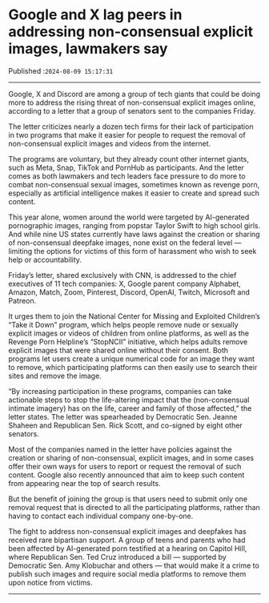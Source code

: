 # Google and X lag peers in addressing non-consensual explicit images, lawmakers say

Published :`2024-08-09 15:17:31`

---

Google, X and Discord are among a group of tech giants that could be doing more to address the rising threat of non-consensual explicit images online, according to a letter that a group of senators sent to the companies Friday.

The letter criticizes nearly a dozen tech firms for their lack of participation in two programs that make it easier for people to request the removal of non-consensual explicit images and videos from the internet.

The programs are voluntary, but they already count other internet giants, such as Meta, Snap, TikTok and PornHub as participants. And the letter comes as both lawmakers and tech leaders face pressure to do more to combat non-consensual sexual images, sometimes known as revenge porn, especially as artificial intelligence makes it easier to create and spread such content.

This year alone, women around the world were targeted by AI-generated pornographic images, ranging from popstar Taylor Swift to high school girls. And while nine US states currently have laws against the creation or sharing of non-consensual deepfake images, none exist on the federal level — limiting the options for victims of this form of harassment who wish to seek help or accountability.

Friday’s letter, shared exclusively with CNN, is addressed to the chief executives of 11 tech companies: X, Google parent company Alphabet, Amazon, Match, Zoom, Pinterest, Discord, OpenAI, Twitch, Microsoft and Patreon.

It urges them to join the National Center for Missing and Exploited Children’s “Take it Down” program, which helps people remove nude or sexually explicit images or videos of children from online platforms, as well as the Revenge Porn Helpline’s “StopNCII” initiative, which helps adults remove explicit images that were shared online without their consent. Both programs let users create a unique numerical code for an image they want to remove, which participating platforms can then easily use to search their sites and remove the image.

“By increasing participation in these programs, companies can take actionable steps to stop the life-altering impact that the (non-consensual intimate imagery) has on the life, career and family of those affected,” the letter states. The letter was spearheaded by Democratic Sen. Jeanne Shaheen and Republican Sen. Rick Scott, and co-signed by eight other senators.

Most of the companies named in the letter have policies against the creation or sharing of non-consensual, explicit images, and in some cases offer their own ways for users to report or request the removal of such content. Google also recently announced that aim to keep such content from appearing near the top of search results.

But the benefit of joining the group is that users need to submit only one removal request that is directed to all the participating platforms, rather than having to contact each individual company one-by-one.

The fight to address non-consensual explicit images and deepfakes has received rare bipartisan support. A group of teens and parents who had been affected by AI-generated porn testified at a hearing on Capitol Hill, where Republican Sen. Ted Cruz introduced a bill — supported by Democratic Sen. Amy Klobuchar and others — that would make it a crime to publish such images and require social media platforms to remove them upon notice from victims.

---


